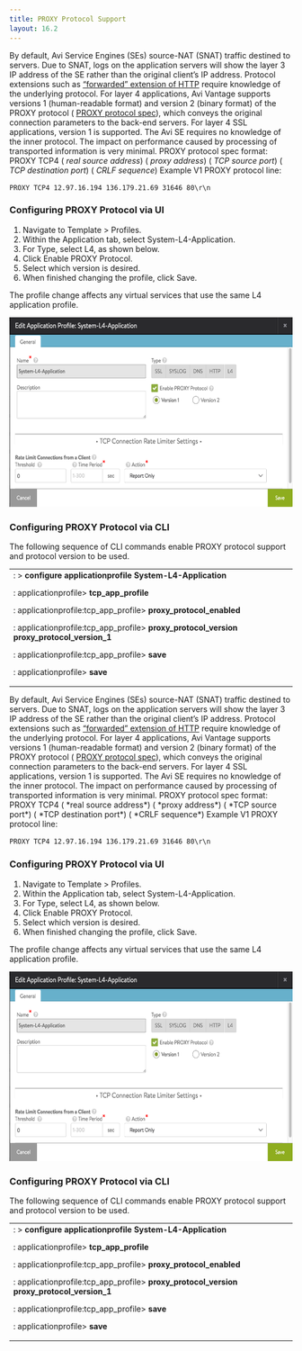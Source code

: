 ```yaml
---
title: PROXY Protocol Support 
layout: 16.2
---
```

By default, Avi Service Engines (SEs) source-NAT (SNAT) traffic destined to servers. Due to SNAT, logs on the application servers will show the layer 3 IP address of the SE rather than the original client’s IP address. Protocol extensions such as  <a href="/docs/16.2/x-forwarded-for-header-insertion">“forwarded” extension of HTTP</a> require knowledge of the underlying protocol. For layer 4 applications, Avi Vantage supports versions 1 (human-readable format) and version 2 (binary format) of the PROXY protocol ( <a href="http://www.haproxy.org/download/1.5/doc/proxy-protocol.txt">PROXY protocol spec</a>), which conveys the original connection parameters to the back-end servers. For layer 4 SSL applications, version 1 is supported. The Avi SE requires no knowledge of the inner protocol. The impact on performance caused by processing of transported information is very minimal.      PROXY protocol spec format:     PROXY TCP4 ( *real source address*) ( *proxy address*) ( *TCP source port*) ( *TCP destination port*) ( *CRLF sequence*)     Example V1 PROXY protocol line: 

<pre pre="" class="command-line language-bash" data-user="aviuser" data-host="avihost" data-output="1-100"><code>PROXY TCP4 12.97.16.194 136.179.21.69 31646 80\r\n
</code></pre> 

### Configuring PROXY Protocol via UI

<ol> 
 <li>Navigate to Template &gt; Profiles.</li> 
 <li>Within the Application tab, select System-L4-Application.</li> 
 <li>For Type, select L4, as shown below.</li> 
 <li>Click Enable PROXY Protocol.</li> 
 <li>Select which version is desired.</li> 
 <li>When finished changing the profile, click Save.</li> 
</ol> 

The profile change affects any virtual services that use the same L4 application profile.

<a href="img/Screen-Shot-2016-07-18-at-11.10.53-AM.png"><img class="alignnone wp-image-11123" src="img/Screen-Shot-2016-07-18-at-11.10.53-AM.png" alt="Screen Shot 2016-07-18 at 11.10.53 AM" width="600" height="337"></a>

 

### Configuring PROXY Protocol via CLI

The following sequence of CLI commands enable PROXY protocol support and protocol version to be used.

<table class="table table-hover table table-bordered table-hover">  
<tbody>  
<tr>  
<td><span style="font-weight: 400;">: &gt; </span><b>configure applicationprofile System-L4-Application</b><p></p> <p><span style="font-weight: 400;">: applicationprofile&gt; </span><b>tcp_app_profile</b></p> <p><span style="font-weight: 400;">: applicationprofile:tcp_app_profile&gt; </span><b>proxy_protocol_enabled</b></p> <p><span style="font-weight: 400;">: applicationprofile:tcp_app_profile&gt; </span><b>proxy_protocol_version proxy_protocol_version_1</b></p> <p><span style="font-weight: 400;">: applicationprofile:tcp_app_profile&gt; </span><b>save</b></p> <p><span style="font-weight: 400;">: applicationprofile&gt; </span><b>save</b></p></td>
</tr>
</tbody>
</table>   By default, Avi Service Engines (SEs) source-NAT (SNAT) traffic destined to servers. Due to SNAT, logs on the application servers will show the layer 3 IP address of the SE rather than the original client’s IP address. Protocol extensions such as  <a href="/docs/16.2/x-forwarded-for-header-insertion">“forwarded” extension of HTTP</a> require knowledge of the underlying protocol. For layer 4 applications, Avi Vantage supports versions 1 (human-readable format) and version 2 (binary format) of the PROXY protocol ( <a href="http://www.haproxy.org/download/1.5/doc/proxy-protocol.txt">PROXY protocol spec</a>), which conveys the original connection parameters to the back-end servers. For layer 4 SSL applications, version 1 is supported. The Avi SE requires no knowledge of the inner protocol. The impact on performance caused by processing of transported information is very minimal.      PROXY protocol spec format:     PROXY TCP4 ( *real source address*) ( *proxy address*) ( *TCP source port*) ( *TCP destination port*) ( *CRLF sequence*)     Example V1 PROXY protocol line: 

<pre pre="" class="command-line language-bash" data-user="aviuser" data-host="avihost" data-output="1-100"><code>PROXY TCP4 12.97.16.194 136.179.21.69 31646 80\r\n
</code></pre> 

### Configuring PROXY Protocol via UI

<ol> 
 <li>Navigate to Template &gt; Profiles.</li> 
 <li>Within the Application tab, select System-L4-Application.</li> 
 <li>For Type, select L4, as shown below.</li> 
 <li>Click Enable PROXY Protocol.</li> 
 <li>Select which version is desired.</li> 
 <li>When finished changing the profile, click Save.</li> 
</ol> 

The profile change affects any virtual services that use the same L4 application profile.

<a href="img/Screen-Shot-2016-07-18-at-11.10.53-AM.png"><img class="alignnone wp-image-11123" src="img/Screen-Shot-2016-07-18-at-11.10.53-AM.png" alt="Screen Shot 2016-07-18 at 11.10.53 AM" width="600" height="337"></a>

 

### Configuring PROXY Protocol via CLI

The following sequence of CLI commands enable PROXY protocol support and protocol version to be used.

<table class="table table-hover table table-bordered table-hover">  
<tbody>  
<tr>  
<td><span style="font-weight: 400;">: &gt; </span><b>configure applicationprofile System-L4-Application</b><p></p> <p><span style="font-weight: 400;">: applicationprofile&gt; </span><b>tcp_app_profile</b></p> <p><span style="font-weight: 400;">: applicationprofile:tcp_app_profile&gt; </span><b>proxy_protocol_enabled</b></p> <p><span style="font-weight: 400;">: applicationprofile:tcp_app_profile&gt; </span><b>proxy_protocol_version proxy_protocol_version_1</b></p> <p><span style="font-weight: 400;">: applicationprofile:tcp_app_profile&gt; </span><b>save</b></p> <p><span style="font-weight: 400;">: applicationprofile&gt; </span><b>save</b></p></td>
</tr>
</tbody>
</table> 